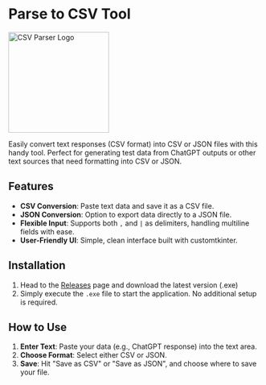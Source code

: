 # Parse to CSV Tool
<img src="https://github.com/user-attachments/assets/ba86bc79-92e4-4ca6-87ca-7b7ca6d3d82b" alt="CSV Parser Logo" width="200"/>


Easily convert text responses (CSV format) into CSV or JSON files with this handy tool. Perfect for generating test data from ChatGPT outputs or other text sources that need formatting into CSV or JSON.

## Features

- **CSV Conversion**: Paste text data and save it as a CSV file.
- **JSON Conversion**: Option to export data directly to a JSON file.
- **Flexible Input**: Supports both `,` and `|` as delimiters, handling multiline fields with ease.
- **User-Friendly UI**: Simple, clean interface built with customtkinter.

## Installation

1. Head to the [Releases](https://github.com/srimur/ParseToCSVtool/releases) page and download the latest version (.exe)
2. Simply execute the `.exe` file to start the application. No additional setup is required.

## How to Use

1. **Enter Text**: Paste your data (e.g., ChatGPT response) into the text area.
2. **Choose Format**: Select either CSV or JSON.
3. **Save**: Hit "Save as CSV" or "Save as JSON", and choose where to save your file.
